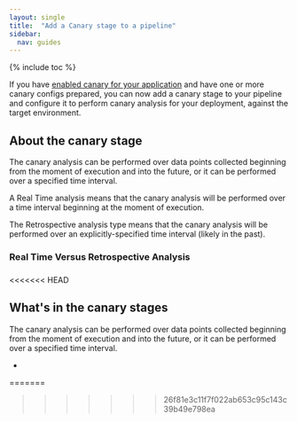 ```yaml
---
layout: single
title:  "Add a Canary stage to a pipeline"
sidebar:
  nav: guides
---
```


{% include toc %}


If you have [enabled canary for your application]() and have one or more canary
configs prepared, you can now add a canary stage to your pipeline and configure
it to perform canary analysis for your deployment, against the target
environment.

## About the canary stage

The canary analysis can be performed over data points collected beginning from
the moment of execution and into the future, or it can be performed over a
specified time interval.

A Real Time analysis means that the canary analysis will be performed over a time interval beginning at the moment of execution.

The Retrospective analysis type means that the canary analysis will be performed over an explicitly-specified time interval (likely in the past).
### Real Time Versus Retrospective Analysis


###
<<<<<<< HEAD
## What's in the canary stages

The canary analysis can be performed over data points collected beginning from
the moment of execution and into the future, or it can be performed over a
specified time interval.

*
=======
>>>>>>> 26f81e3c11f7f022ab653c95c143c39b49e798ea
